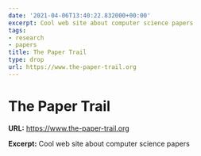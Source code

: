 ```yaml
---
date: '2021-04-06T13:40:22.832000+00:00'
excerpt: Cool web site about computer science papers
tags:
- research
- papers
title: The Paper Trail
type: drop
url: https://www.the-paper-trail.org
---
```


# The Paper Trail

**URL:** https://www.the-paper-trail.org

**Excerpt:** Cool web site about computer science papers
